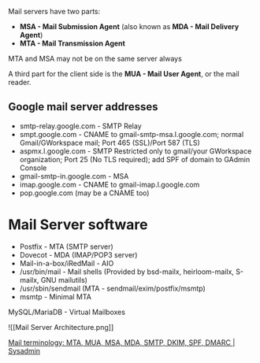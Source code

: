 Mail servers have two parts:

- **MSA - Mail Submission Agent** (also known as **MDA - Mail Delivery Agent**)
- **MTA - Mail Transmission Agent**

MTA and MSA may not be on the same server always

A third part for the client side is the **MUA - Mail User Agent**, or the mail reader.

## Google mail server addresses

* smtp-relay.google.com - SMTP Relay
* smpt.google.com - CNAME to gmail-smtp-msa.l.google.com; normal Gmail/GWorkspace mail; Port 465 (SSL)/Port 587 (TLS)
* aspmx.l.google.com - SMTP Restricted only to gmail/your GWorkspace organization; Port 25 (No TLS required); add SPF of domain to GAdmin Console
* gmail-smtp-in.google.com - MSA
* imap.google.com - CNAME to gmail-imap.l.google.com
* pop.google.com (may be a CNAME too)

# Mail Server software
- Postfix - MTA (SMTP server)
- Dovecot - MDA (IMAP/POP3 server)
- Mail-in-a-box/iRedMail - AIO
- /usr/bin/mail - Mail shells (Provided by bsd-mailx, heirloom-mailx, S-mailx, GNU mailutils)
- /usr/sbin/sendmail (MTA - sendmail/exim/postfix/msmtp)
- msmtp - Minimal MTA

MySQL/MariaDB - Virtual Mailboxes

![[Mail Server Architecture.png]]

[Mail terminology: MTA, MUA, MSA, MDA, SMTP, DKIM, SPF, DMARC | Sysadmin](https://afreshcloud.com/sysadmin/mail-terminology-mta-mua-msa-mda-smtp-dkim-spf-dmarc)